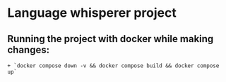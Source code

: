 # Language whisperer project

## Running the project with docker while making changes:

    + `docker compose down -v && docker compose build && docker compose up`
